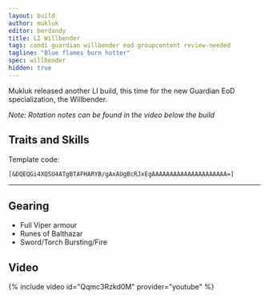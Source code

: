 ```yaml
---
layout: build
author: mukluk
editor: berdandy
title: LI Willbender
tags: condi guardian willbender eod groupcontent review-needed
tagline: "Blue flames burn hotter"
spec: willbender
hidden: true
---
```


Mukluk released another LI build, this time for the new Guardian EoD specialization, the Willbender.

_Note: Rotation notes can be found in the video below the build_

## Traits and Skills

Template code:

`[&DQEQGi4XQSU4ATgBTAFHARYB/gAxAUgBcRJxEgAAAAAAAAAAAAAAAAAAAAA=]`

---

<div
  data-armory-embed='skills'
  data-armory-ids='9158,9187,9128,9151,30461'
>
</div>
<div
  data-armory-embed='specializations'
  data-armory-ids='16,46,65'
  data-armory-16-traits='566,567,1686'
  data-armory-46-traits='617,603,622'
  data-armory-65-traits='2191,2197,2201'
>
</div>

## Gearing

- Full Viper armour
- Runes of Balthazar
- Sword/Torch Bursting/Fire

## Video
{% include video id="Qqmc3Rzkd0M" provider="youtube" %}
